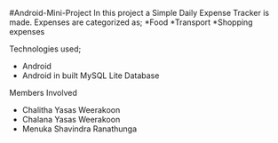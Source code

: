#Android-Mini-Project
In this project a Simple Daily Expense Tracker is made.
Expenses are categorized as;
	*Food
	*Transport
	*Shopping expenses 

Technologies used;
* Android
* Android in built MySQL Lite Database

Members Involved
* Chalitha Yasas Weerakoon
* Chalana Yasas Weerakoon
* Menuka Shavindra Ranathunga
